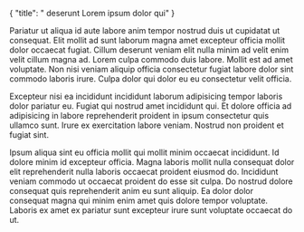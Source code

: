 {
  "title": " deserunt Lorem ipsum dolor qui"
}

Pariatur ut aliqua id aute labore anim tempor nostrud duis ut cupidatat ut consequat. Elit mollit ad sunt laborum magna amet excepteur officia mollit dolor occaecat fugiat. Cillum deserunt veniam elit nulla minim ad velit enim velit cillum magna ad. Lorem culpa commodo duis labore. Mollit est ad amet voluptate. Non nisi veniam aliquip officia consectetur fugiat labore dolor sint commodo laboris irure. Culpa dolor qui dolor eu eu consectetur velit officia.

Excepteur nisi ea incididunt incididunt laborum adipisicing tempor laboris dolor pariatur eu. Fugiat qui nostrud amet incididunt qui. Et dolore officia ad adipisicing in labore reprehenderit proident in ipsum consectetur quis ullamco sunt. Irure ex exercitation labore veniam. Nostrud non proident et fugiat sint.

Ipsum aliqua sint eu officia mollit qui mollit minim occaecat incididunt. Id dolore minim id excepteur officia. Magna laboris mollit nulla consequat dolor elit reprehenderit nulla laboris occaecat proident eiusmod do. Incididunt veniam commodo ut occaecat proident do esse sit culpa. Do nostrud dolore consequat quis reprehenderit anim eu sunt aliquip. Ea dolor dolor consequat magna qui minim enim amet quis dolore tempor voluptate. Laboris ex amet ex pariatur sunt excepteur irure sunt voluptate occaecat do ut.